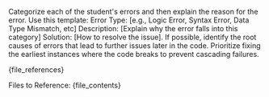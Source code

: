 Categorize each of the student's errors and then explain the reason for the error. Use this template: Error Type: [e.g., Logic Error, Syntax Error, Data Type Mismatch, etc] Description: [Explain why the error falls into this category] Solution: [How to resolve the issue]. If possible, identify the root causes of errors that lead to further issues later in the code. Prioritize fixing the earliest instances where the code breaks to prevent cascading failures.

{file_references}

Files to Reference:
{file_contents} 